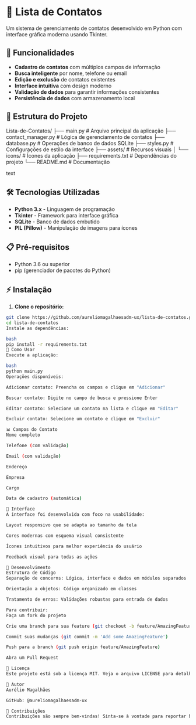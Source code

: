 # 📒 Lista de Contatos

Um sistema de gerenciamento de contatos desenvolvido em Python com interface gráfica moderna usando Tkinter.

## 🚀 Funcionalidades

- **Cadastro de contatos** com múltiplos campos de informação
- **Busca inteligente** por nome, telefone ou email
- **Edição e exclusão** de contatos existentes
- **Interface intuitiva** com design moderno
- **Validação de dados** para garantir informações consistentes
- **Persistência de dados** com armazenamento local

## 📁 Estrutura do Projeto
Lista-de-Contatos/
├── main.py # Arquivo principal da aplicação
├── contact_manager.py # Lógica de gerenciamento de contatos
├── database.py # Operações de banco de dados SQLite
├── styles.py # Configurações de estilo da interface
├── assets/ # Recursos visuais
│ └── icons/ # Ícones da aplicação
├── requirements.txt # Dependências do projeto
└── README.md # Documentação

text

## 🛠️ Tecnologias Utilizadas

- **Python 3.x** - Linguagem de programação
- **Tkinter** - Framework para interface gráfica
- **SQLite** - Banco de dados embutido
- **PIL (Pillow)** - Manipulação de imagens para ícones

## 📋 Pré-requisitos

- Python 3.6 ou superior
- pip (gerenciador de pacotes do Python)

## ⚡ Instalação

1. **Clone o repositório:**
```bash
git clone https://github.com/aureliomagalhaesadm-ux/lista-de-contatos.git
cd lista-de-contatos
Instale as dependências:

bash
pip install -r requirements.txt
🎯 Como Usar
Execute a aplicação:

bash
python main.py
Operações disponíveis:

Adicionar contato: Preencha os campos e clique em "Adicionar"

Buscar contato: Digite no campo de busca e pressione Enter

Editar contato: Selecione um contato na lista e clique em "Editar"

Excluir contato: Selecione um contato e clique em "Excluir"

📊 Campos do Contato
Nome completo

Telefone (com validação)

Email (com validação)

Endereço

Empresa

Cargo

Data de cadastro (automática)

🎨 Interface
A interface foi desenvolvida com foco na usabilidade:

Layout responsivo que se adapta ao tamanho da tela

Cores modernas com esquema visual consistente

Ícones intuitivos para melhor experiência do usuário

Feedback visual para todas as ações

🔧 Desenvolvimento
Estrutura de Código
Separação de concerns: Lógica, interface e dados em módulos separados

Orientação a objetos: Código organizado em classes

Tratamento de erros: Validações robustas para entrada de dados

Para contribuir:
Faça um fork do projeto

Crie uma branch para sua feature (git checkout -b feature/AmazingFeature)

Commit suas mudanças (git commit -m 'Add some AmazingFeature')

Push para a branch (git push origin feature/AmazingFeature)

Abra um Pull Request

📝 Licença
Este projeto está sob a licença MIT. Veja o arquivo LICENSE para detalhes.

👥 Autor
Aurélio Magalhães

GitHub: @aureliomagalhaesadm-ux

🤝 Contribuições
Contribuições são sempre bem-vindas! Sinta-se à vontade para reportar bugs ou sugerir novas funcionalidades.

